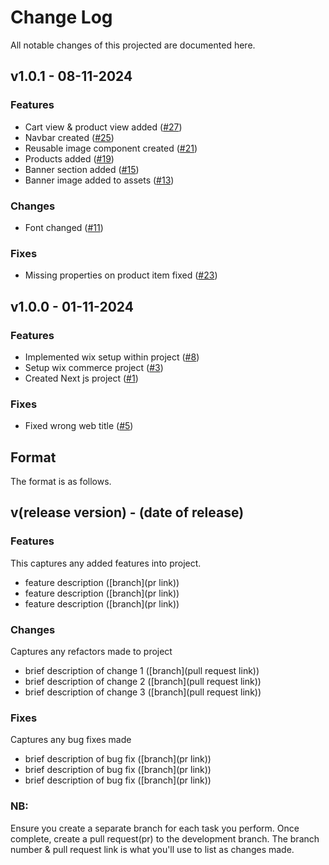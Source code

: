 # Change Log
All notable changes of this projected are documented here.

## v1.0.1 - 08-11-2024
### Features
- Cart view & product view added ([#27](https://github.com/pekmah/Semantic-Versioning/pull/28))
- Navbar created ([#25](https://github.com/pekmah/Semantic-Versioning/pull/26))
- Reusable image component created ([#21](https://github.com/pekmah/Semantic-Versioning/pull/21))
- Products added ([#19](https://github.com/pekmah/Semantic-Versioning/pull/20))
- Banner section added ([#15](https://github.com/pekmah/Semantic-Versioning/pull/16))
- Banner image added to assets ([#13](https://github.com/pekmah/Semantic-Versioning/pull/14))
### Changes
- Font changed ([#11](https://github.com/pekmah/Semantic-Versioning/pull/13))

### Fixes
- Missing properties on product item fixed ([#23](https://github.com/pekmah/Semantic-Versioning/pull/24))

## v1.0.0 - 01-11-2024
### Features
- Implemented wix setup within project ([#8](https://github.com/pekmah/Semantic-Versioning/pull/9))
- Setup wix commerce project ([#3](https://github.com/pekmah/Semantic-Versioning/pull/4))
- Created Next js project ([#1](https://github.com/pekmah/Semantic-Versioning/pull/2))

### Fixes
- Fixed wrong web title ([#5](https://github.com/pekmah/Semantic-Versioning/issues/5))

## Format
The format is as follows.

## v(release version) - (date of release)
### Features
This captures any added features into project.
- feature description ([branch](pr link))
- feature description ([branch](pr link))
- feature description ([branch](pr link))
### Changes
Captures any refactors made to project
- brief description of change 1 ([branch](pull request link))
- brief description of change 2 ([branch](pull request link))
- brief description of change 3 ([branch](pull request link))
### Fixes
Captures any bug fixes made
- brief description of bug fix ([branch](pr link))
- brief description of bug fix ([branch](pr link))
- brief description of bug fix ([branch](pr link))

### NB:
 Ensure you create a separate branch for each task you perform. Once complete, create a pull request(pr) to the development branch. The branch number & pull request link is what you'll use to list as changes made.

